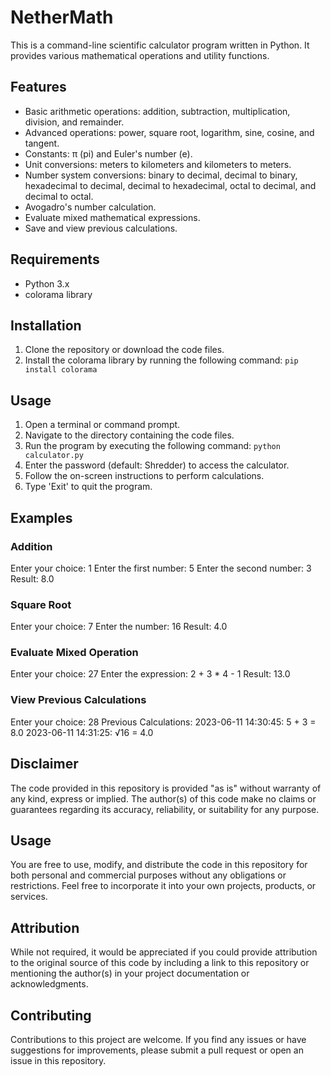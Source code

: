 # NetherMath

This is a command-line scientific calculator program written in Python. It provides various mathematical operations and utility functions.

## Features

- Basic arithmetic operations: addition, subtraction, multiplication, division, and remainder.
- Advanced operations: power, square root, logarithm, sine, cosine, and tangent.
- Constants: π (pi) and Euler's number (e).
- Unit conversions: meters to kilometers and kilometers to meters.
- Number system conversions: binary to decimal, decimal to binary, hexadecimal to decimal, decimal to hexadecimal, octal to decimal, and decimal to octal.
- Avogadro's number calculation.
- Evaluate mixed mathematical expressions.
- Save and view previous calculations.

## Requirements

- Python 3.x
- colorama library

## Installation

1. Clone the repository or download the code files.
2. Install the colorama library by running the following command: `pip install colorama`

## Usage

1. Open a terminal or command prompt.
2. Navigate to the directory containing the code files.
3. Run the program by executing the following command: `python calculator.py`
4. Enter the password (default: Shredder) to access the calculator.
5. Follow the on-screen instructions to perform calculations.
6. Type 'Exit' to quit the program.

## Examples

### Addition

Enter your choice: 1
Enter the first number: 5
Enter the second number: 3
Result: 8.0


### Square Root

Enter your choice: 7
Enter the number: 16
Result: 4.0


### Evaluate Mixed Operation

Enter your choice: 27
Enter the expression: 2 + 3 * 4 - 1
Result: 13.0


### View Previous Calculations

Enter your choice: 28
Previous Calculations:
2023-06-11 14:30:45: 5 + 3 = 8.0
2023-06-11 14:31:25: √16 = 4.0

## Disclaimer

The code provided in this repository is provided "as is" without warranty of any kind, express or implied. The author(s) of this code make no claims or guarantees regarding its accuracy, reliability, or suitability for any purpose.

## Usage

You are free to use, modify, and distribute the code in this repository for both personal and commercial purposes without any obligations or restrictions. Feel free to incorporate it into your own projects, products, or services.

## Attribution

While not required, it would be appreciated if you could provide attribution to the original source of this code by including a link to this repository or mentioning the author(s) in your project documentation or acknowledgments.

## Contributing

Contributions to this project are welcome. If you find any issues or have suggestions for improvements, please submit a pull request or open an issue in this repository.


